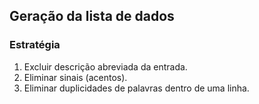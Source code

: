 ## Geração da lista de dados

### Estratégia
1. Excluir descrição abreviada da entrada.
1. Eliminar sinais (acentos). 
1. Eliminar duplicidades de palavras dentro de uma linha.



